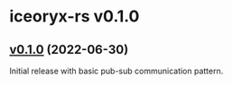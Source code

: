 # iceoryx-rs v0.1.0

## [v0.1.0](https://github.com/eclipse-iceoryx/iceoryx-rs/tree/v0.2.0) (2022-06-30)

Initial release with basic pub-sub communication pattern.
